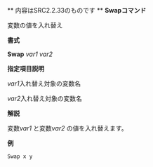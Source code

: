 ** 内容はSRC2.2.33のものです **
**Swapコマンド**

変数の値を入れ替え

**書式**

**Swap** *var1 var2*

**指定項目説明**

*var1*入れ替え対象の変数名

*var2*入れ替え対象の変数名

**解説**

変数*var1* と変数*var2* の値を入れ替えます。

**例**
```sh
Swap x y
```

